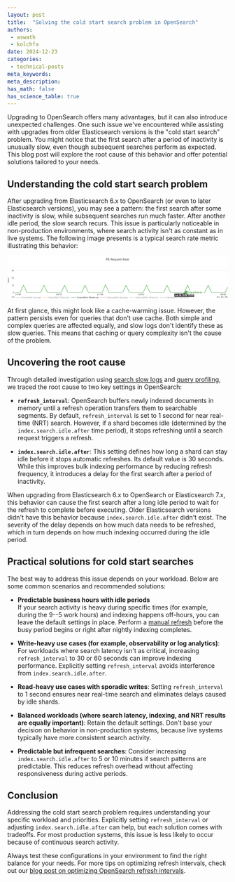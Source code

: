 ```yaml
---
layout: post
title:  "Solving the cold start search problem in OpenSearch"
authors:
 - aswath
 - kolchfa
date: 2024-12-23
categories:
 - technical-posts
meta_keywords:   
meta_description: 
has_math: false
has_science_table: true
---
```


Upgrading to OpenSearch offers many advantages, but it can also introduce unexpected challenges. One such issue we've encountered while assisting with upgrades from older Elasticsearch versions is the "cold start search" problem. You might notice that the first search after a period of inactivity is unusually slow, even though subsequent searches perform as expected. This blog post will explore the root cause of this behavior and offer potential solutions tailored to your needs.

## Understanding the cold start search problem

After upgrading from Elasticsearch 6.x to OpenSearch (or even to later Elasticsearch versions), you may see a pattern: the first search after some inactivity is slow, while subsequent searches run much faster. After another idle period, the slow search recurs. This issue is particularly noticeable in non-production environments, where search activity isn't as constant as in live systems. The following image presents is a typical search rate metric illustrating this behavior:

![Search rate metric](/assets/media/blog-images/2024-12-23-cold-start-search/search-metric.png)

At first glance, this might look like a cache-warming issue. However, the pattern persists even for queries that don't use cache. Both simple and complex queries are affected equally, and slow logs don't identify these as slow queries. This means that caching or query complexity isn't the cause of the problem.

## Uncovering the root cause

Through detailed investigation using [search slow logs](https://opensearch.org/docs/latest/install-and-configure/configuring-opensearch/logs/#shard-slow-logs) and [query profiling](https://opensearch.org/docs/latest/api-reference/profile/), we traced the root cause to two key settings in OpenSearch:  

- **`refresh_interval`**: OpenSearch buffers newly indexed documents in memory until a refresh operation transfers them to searchable segments. By default, `refresh_interval` is set to 1 second for near real-time (NRT) search. However, if a shard becomes idle (determined by the `index.search.idle.after` time period), it stops refreshing until a search request triggers a refresh.

- **`index.search.idle.after`**: This setting defines how long a shard can stay idle before it stops automatic refreshes. Its default value is 30 seconds. While this improves bulk indexing performance by reducing refresh frequency, it introduces a delay for the first search after a period of inactivity.

When upgrading from Elasticsearch 6.x to OpenSearch or Elasticsearch 7.x, this behavior can cause the first search after a long idle period to wait for the refresh to complete before executing. Older Elasticsearch versions didn't have this behavior because `index.search.idle.after` didn't exist. The severity of the delay depends on how much data needs to be refreshed, which in turn depends on how much indexing occurred during the idle period.

## Practical solutions for cold start searches

The best way to address this issue depends on your workload. Below are some common scenarios and recommended solutions:

- **Predictable business hours with idle periods**  
  If your search activity is heavy during specific times (for example, during the 9--5 work hours) and indexing happens off-hours, you can leave the default settings in place. Perform a [manual refresh](https://opensearch.org/docs/latest/api-reference/index-apis/refresh/) before the busy period begins or right after nightly indexing completes.

- **Write-heavy use cases (for example, observability or log analytics)**: For workloads where search latency isn't as critical, increasing `refresh_interval` to 30 or 60 seconds can improve indexing performance. Explicitly setting `refresh_interval` avoids interference from `index.search.idle.after`.

- **Read-heavy use cases with sporadic writes**: Setting `refresh_interval` to 1 second ensures near real-time search and eliminates delays caused by idle shards.

- **Balanced workloads (where search latency, indexing, and NRT results are equally important)**: Retain the default settings. Don't base your decision on behavior in non-production systems, because live systems typically have more consistent search activity.

- **Predictable but infrequent searches**: Consider increasing `index.search.idle.after` to 5 or 10 minutes if search patterns are predictable. This reduces refresh overhead without affecting responsiveness during active periods.

## Conclusion

Addressing the cold start search problem requires understanding your specific workload and priorities. Explicitly setting `refresh_interval` or adjusting `index.search.idle.after` can help, but each solution comes with tradeoffs. For most production systems, this issue is less likely to occur because of continuous search activity.

Always test these configurations in your environment to find the right balance for your needs. For more tips on optimizing refresh intervals, check out our [blog post on optimizing OpenSearch refresh intervals](https://opensearch.org/blog/optimize-refresh-interval/).
